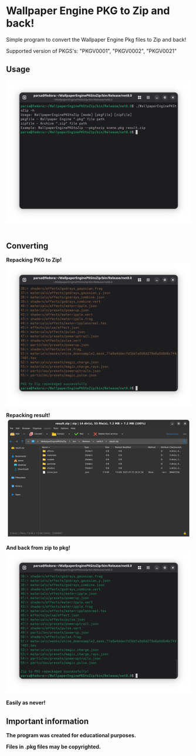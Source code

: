 # Wallpaper Engine PKG to Zip and back!
Simple program to convert the Wallpaper Engine Pkg files to Zip and back!

Supported version of PKGS's: "PKGV0001", "PKGV0002", "PKGV0021"

## Usage
![Preview of Usage](Usage.png)
 
## Converting
__Repacking PKG to Zip!__
![Preview of Repacking PKG to Zip!](PKGtoZip.png)

__Repacking result!__
![Preview of Repacked Zip!](RepackedZip.png)

__And back from zip to pkg!__
![Preview of Repacked Zip!](ZiptoPKG.png)

__Easily as never!__
 
## Important information
__The program was created for educational purposes.__

__Files in .pkg files may be copyrighted.__
